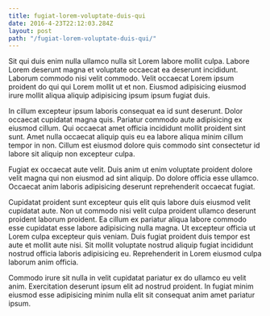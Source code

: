 ```yaml
---
title: fugiat-lorem-voluptate-duis-qui
date: 2016-4-23T22:12:03.284Z
layout: post
path: "/fugiat-lorem-voluptate-duis-qui/"
---
```


Sit qui duis enim nulla ullamco nulla sit Lorem labore mollit culpa. Labore Lorem deserunt magna et voluptate occaecat ea deserunt incididunt. Laborum commodo nisi velit commodo. Velit occaecat Lorem ipsum proident do qui qui Lorem mollit ut et non. Eiusmod adipisicing eiusmod irure mollit aliqua aliquip adipisicing ipsum ipsum fugiat duis.

In cillum excepteur ipsum laboris consequat ea id sunt deserunt. Dolor occaecat cupidatat magna quis. Pariatur commodo aute adipisicing ex eiusmod cillum. Qui occaecat amet officia incididunt mollit proident sint sunt. Amet nulla occaecat aliquip quis eu ea labore aliqua minim cillum tempor in non. Cillum est eiusmod dolore quis commodo sint consectetur id labore sit aliquip non excepteur culpa.

Fugiat ex occaecat aute velit. Duis anim ut enim voluptate proident dolore velit magna qui non eiusmod ad sint aliquip. Do dolore officia esse ullamco. Occaecat anim laboris adipisicing deserunt reprehenderit occaecat fugiat.

Cupidatat proident sunt excepteur quis elit quis labore duis eiusmod velit cupidatat aute. Non ut commodo nisi velit culpa proident ullamco deserunt proident laborum proident. Ea cillum ex pariatur aliqua labore commodo esse cupidatat esse labore adipisicing nulla magna. Ut excepteur officia ut Lorem culpa excepteur quis veniam. Duis fugiat proident duis tempor est aute et mollit aute nisi. Sit mollit voluptate nostrud aliquip fugiat incididunt nostrud officia laboris adipisicing eu. Reprehenderit in Lorem eiusmod culpa laborum anim officia.

Commodo irure sit nulla in velit cupidatat pariatur ex do ullamco eu velit anim. Exercitation deserunt ipsum elit ad nostrud proident. In fugiat minim eiusmod esse adipisicing minim nulla elit sit consequat anim amet pariatur ipsum.